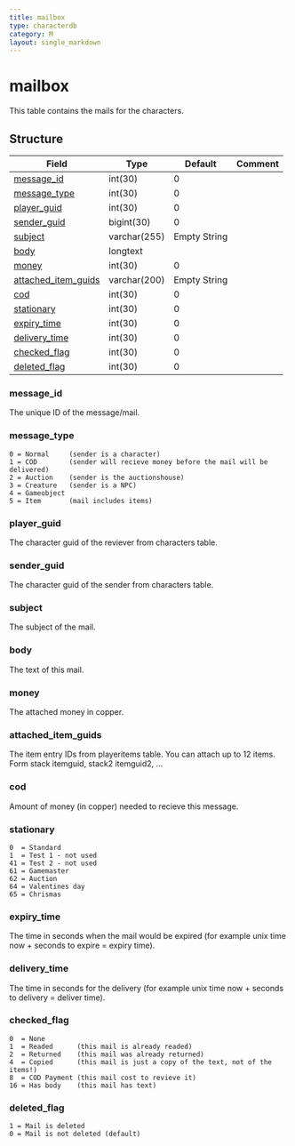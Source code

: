 ```yaml
---
title: mailbox
type: characterdb
category: M
layout: single_markdown
---
```


# mailbox
This table contains the mails for the characters.

## Structure

Field                                       | Type         | Default      | Comment
------------------------------------------- | ------------ | ------------ | -------
[message_id](#message_id)                   | int(30)      | 0            |        
[message_type](#message_type)               | int(30)      | 0            |        
[player_guid](#player_guid)                 | int(30)      | 0            |        
[sender_guid](#sender_guid)                 | bigint(30)   | 0            |        
[subject](#subject)                         | varchar(255) | Empty String |        
[body](#body)                               | longtext     |              |        
[money](#money)                             | int(30)      | 0            |        
[attached_item_guids](#attached_item_guids) | varchar(200) | Empty String |        
[cod](#cod)                                 | int(30)      | 0            |        
[stationary](#stationary)                   | int(30)      | 0            |        
[expiry_time](#expiry_time)                 | int(30)      | 0            |        
[delivery_time](#delivery_time)             | int(30)      | 0            |        
[checked_flag](#checked_flag)               | int(30)      | 0            |        
[deleted_flag](#deleted_flag)               | int(30)      | 0            |        

### message_id

The unique ID of the message/mail.

### message_type

    0 = Normal     (sender is a character)
    1 = COD        (sender will recieve money before the mail will be delivered)
    2 = Auction    (sender is the auctionshouse)
    3 = Creature   (sender is a NPC)
    4 = Gameobject 
    5 = Item       (mail includes items)

### player_guid

The character guid of the reviever from characters table.

### sender_guid

The character guid of the sender from characters table.

### subject

The subject of the mail.

### body

The text of this mail.

### money

The attached money in copper.

### attached_item_guids

The item entry IDs from playeritems table. You can attach up to 12 items.
Form stack itemguid, stack2 itemguid2, ...

### cod

Amount of money (in copper) needed to recieve this message.

### stationary

    0  = Standard
    1  = Test 1 - not used
    41 = Test 2 - not used
    61 = Gamemaster
    62 = Auction
    64 = Valentines day
    65 = Chrismas

### expiry_time

The time in seconds when the mail would be expired (for example unix time now + seconds to expire = expiry time).

### delivery_time

The time in seconds for the delivery (for example unix time now + seconds to delivery = deliver time).

### checked_flag

    0  = None
    1  = Readed      (this mail is already readed)
    2  = Returned    (this mail was already returned)
    4  = Copied      (this mail is just a copy of the text, not of the items!)
    8  = COD Payment (this mail cost to revieve it)
    16 = Has body    (this mail has text)


### deleted_flag

    1 = Mail is deleted
    0 = Mail is not deleted (default)